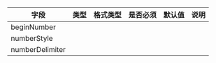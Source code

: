 | 字段 | 类型 | 格式类型 | 是否必须 | 默认值 | 说明 |
|---|---|---|---|---|---|
| beginNumber |  |  |  |  |
| numberStyle |  |  |  |  |
| numberDelimiter |  |  |  |  |
